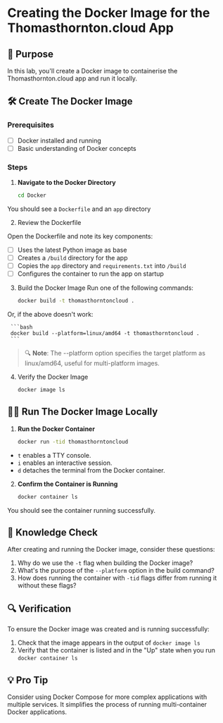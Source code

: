 # Creating the Docker Image for the Thomasthornton.cloud App

## 🎯 Purpose
In this lab, you'll create a Docker image to containerise the Thomasthornton.cloud app and run it locally.

## 🛠️ Create The Docker Image

### Prerequisites
- [ ] Docker installed and running
- [ ] Basic understanding of Docker concepts

### Steps

1. **Navigate to the Docker Directory**

     ```bash
     cd Docker
     ```

You should see a `Dockerfile` and an `app` directory

2. Review the Dockerfile

Open the Dockerfile and note its key components:
- [ ] Uses the latest Python image as base
- [ ] Creates a `/build` directory for the app
- [ ] Copies the `app` directory and `requirements.txt` into `/build`
- [ ] Configures the container to run the app on startup

3. Build the Docker Image
Run one of the following commands:

     ```bash
     docker build -t thomasthorntoncloud .
     ```
Or, if the above doesn't work:

     ```bash
     docker build --platform=linux/amd64 -t thomasthorntoncloud .
     ```

> 🔍 **Note**: The --platform option specifies the target platform as linux/amd64, useful for multi-platform images.

4. Verify the Docker Image

     ```bash
     docker image ls
     ```

## 🏃‍♂️ Run The Docker Image Locally

1. **Run the Docker Container**

     ```bash
     docker run -tid thomasthorntoncloud
     ```
- `t` enables a TTY console.
- `i` enables an interactive session.
- `d` detaches the terminal from the Docker container.

2. **Confirm the Container is Running**

     ```bash
     docker container ls
     ```

You should see the container running successfully.

## 🧠 Knowledge Check

After creating and running the Docker image, consider these questions:
1. Why do we use the `-t` flag when building the Docker image?
2. What's the purpose of the `--platform` option in the build command?
3. How does running the container with `-tid` flags differ from running it without these flags?

## 🔍 Verification

To ensure the Docker image was created and is running successfully:
1. Check that the image appears in the output of `docker image ls`
2. Verify that the container is listed and in the "Up" state when you run `docker container ls`


## 💡 Pro Tip

Consider using Docker Compose for more complex applications with multiple services. It simplifies the process of running multi-container Docker applications.
